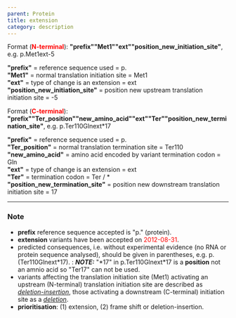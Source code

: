 ```yaml
---
parent: Protein
title: extension
category: description
---
```


Format (**<font color="red">N-terminal</font>**):  **"prefix""Met1""ext""position_new_initiation_site"**,  e.g. p.Met1ext-5

**"prefix"**  =  reference sequence used  =  p.<br>
**"Met1"**  =  normal translation initiation site  =  Met1<br>
**"ext"**  =  type of change is an extension =  ext<br>
**"position_new_initiation_site"**  =  position new upstream translation initiation site =  -5

Format (**<font color="red">C-terminal</font>**):  **"prefix""Ter_position""new_amino_acid""ext""Ter""position_new_termination_site"**,  e.g. p.Ter110Glnext\*17

**"prefix"**  =  reference sequence used  =  p.<br>
**"Ter_position"**  =  normal translation termination site  =  Ter110<br>
**"new_amino_acid"**  =  amino acid encoded by variant termination codon  =  Gln<br>
**"ext"**  =  type of change is an extension =  ext<br>
**"Ter"**  =  termination codon = Ter / \*<br>
**"position_new_termination_site"**  =  position new downstream translation initiation site =  17

---

### Note

* **prefix** reference sequence accepted is "p." (protein).
* **extension** variants have been accepted on <font color="red">2012-08-31</font>.
* predicted consequences, i.e. without experimental evidence (no RNA or protein sequence analysed), should be given in parentheses, e.g. p.(Ter110Glnext\*17).
  : _**NOTE:**_ "\*17" in p.Ter110Glnext\*17 is a **position** not an amnio acid so "Ter17" can not be used.
* variants affecting the translation initiation site (Met1) activating an upstream (N-terminal) translation initiation site are described as [_deletion-insertion_](/recommendations/protein/variant/delins/), those activating a downstream (C-terminal)  initiation site as a [_deletion_](/recommendations/protein/variant/deletion/).
* **prioritisation**: (1) extension, (2) frame shift or deletion-insertion.
